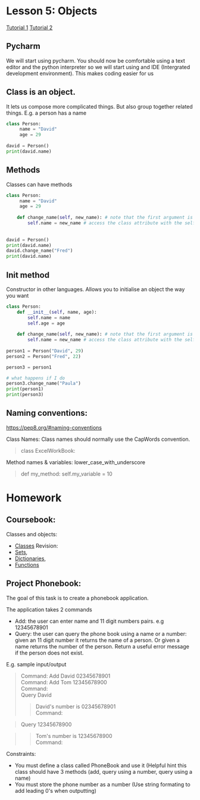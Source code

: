 # Lesson 5: Objects

[Tutorial 1](https://www.hackerearth.com/practice/python/object-oriented-programming/classes-and-objects-i/tutorial/)
[Tutorial 2](https://pythonbasics.org/class/)

## Pycharm
We will start using pycharm. You should now be comfortable using a text editor and the python interpreter so we will start using and IDE (Intergrated development environment). This makes coding easier for us

## Class is an object. 
It lets us compose more complicated things. But also group together related things. E.g. a person has a name 
```python
class Person:
     name = "David"
     age = 29
     
david = Person()
print(david.name)
```

## Methods
Classes can have methods
```python
class Person:
     name = "David"
     age = 29
     
    def change_name(self, new_name): # note that the first argument is self
        self.name = new_name # access the class attribute with the self keyword     
     
     
david = Person()
print(david.name)
david.change_name("Fred")
print(david.name)
```

## Init method
Constructor in other languages. Allows you to initialise an object the way you want
```python
class Person:
    def __init__(self, name, age):
        self.name = name
        self.age = age
        
    def change_name(self, new_name): # note that the first argument is self
        self.name = new_name # access the class attribute with the self keyword      
        
person1 = Person("David", 29)
person2 = Person("Fred", 22)

person3 = person1

# what happens if I do
person3.change_name("Paula")
print(person1)
print(person3)
```

## Naming conventions:
https://pep8.org/#naming-conventions

Class Names: Class names should normally use the CapWords convention.
> class ExcelWorkBook:

Method names & variables: lower_case_with_underscore
> def my_method:
> self.my_variable = 10

# Homework
## Coursebook:
Classes and objects:
- [Classes](https://www.learnpython.org/en/Classes_and_Objects)
Revision: 
- [Sets](https://www.learnpython.org/en/Sets), 
- [Dictionaries](https://www.learnpython.org/en/Dictionaries), 
- [Functions](https://www.learnpython.org/en/Functions)


## Project Phonebook:
The goal of this task is to create a phonebook application. 

The application takes 2 commands
- Add: the user can enter name and 11 digit numbers pairs. e.g 12345678901
- Query: the user can query the phone book using a name or a number: given an 11 digit number it returns the name of a person. Or given a name returns the number of the person. Return a useful error message if the person does not exist.

E.g. sample input/output

>Command:
>Add David 02345678901  
>Command: 
>Add Tom 12345678900  
>Command:  
>Query David 
>
>>David's number is 02345678901  
>>Command: 

>Query 12345678900  

>>Tom's number is 12345678900  
>>Command:  


Constraints:
- You must define a class called PhoneBook and use it (Helpful hint this class should have 3 methods (add, query using a number, query using a name)
- You must store the phone number as a number (Use string formating to add leading 0's when outputting)
